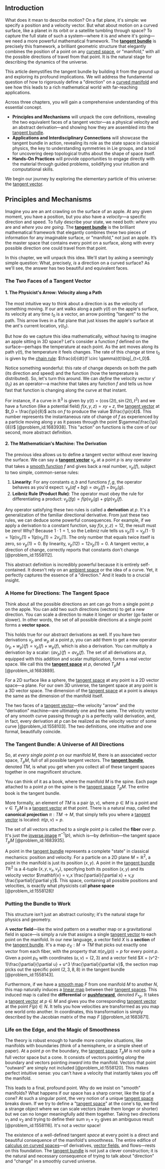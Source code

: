 ## Introduction
What does it mean to describe motion? On a flat plane, it's simple: we specify a position and a velocity vector. But what about motion on a curved surface, like a planet in its orbit or a satellite tumbling through space? To capture the full state of such a system—where it is and where it's going—we need a more powerful mathematical framework. The **[tangent bundle](@article_id:160800)** is precisely this framework, a brilliant geometric structure that elegantly combines the position of a point on any [curved space](@article_id:157539), or "manifold," with all the possible directions of travel from that point. It is the natural stage for describing the dynamics of the universe.

This article demystifies the tangent bundle by building it from the ground up and exploring its profound implications. We will address the fundamental question of how to rigorously define a "direction" on a [curved manifold](@article_id:267464) and see how this leads to a rich mathematical world with far-reaching applications.

Across three chapters, you will gain a comprehensive understanding of this essential concept.
- **Principles and Mechanisms** will unpack the core definitions, revealing the two equivalent faces of a tangent vector—as a physical velocity and an abstract derivation—and showing how they are assembled into the [tangent bundle](@article_id:160800).
- **Applications and Interdisciplinary Connections** will showcase the tangent bundle in action, revealing its role as the state space in classical physics, the key to understanding symmetries in Lie groups, and a tool for uncovering deep topological truths about the shape of space itself.
- **Hands-On Practices** will provide opportunities to engage directly with the material through guided problems, solidifying your intuition and computational skills.

We begin our journey by exploring the elementary particle of this universe: the [tangent vector](@article_id:264342).

## Principles and Mechanisms

Imagine you are an ant crawling on the surface of an apple. At any given moment, you have a position, but you also have a *velocity*—a specific direction and speed. To fully describe your state, we need both: *where* you are and *where you are going*. The **[tangent bundle](@article_id:160800)** is the brilliant mathematical framework that elegantly combines these two pieces of information for any imaginable surface, or "manifold," not just an apple. It’s the master space that contains every point on a surface, along with every possible direction one could travel from that point.

In this chapter, we will unpack this idea. We'll start by asking a seemingly simple question: What, precisely, *is* a direction on a curved surface? As we'll see, the answer has two beautiful and equivalent faces.

### The Two Faces of a Tangent Vector

#### 1. The Physicist's Arrow: Velocity along a Path

The most intuitive way to think about a direction is as the velocity of something moving. If our ant walks along a path $\gamma(t)$ on the apple's surface, its velocity at any time $t_0$ is a vector, an arrow pointing "tangent" to the path. This arrow lives in a flat plane that just kisses the apple's surface at the ant's current location, $\gamma(t_0)$.

But how do we capture this idea mathematically, without having to imagine an apple sitting in 3D space? Let's consider a function $f$ defined on the surface—perhaps the temperature at each point. As the ant moves along its path $\gamma(t)$, the temperature it feels changes. The rate of this change at time $t_0$ is given by the [chain rule](@article_id:146928): $\frac{d}{dt}(f \circ \gamma)(t)\big|_{t=t_0}$.

Notice something wonderful: this rate of change depends on both the path (its direction and speed) and the function (how the temperature is distributed). So, let's turn this around. We can *define* the velocity vector $\gamma'(t_0)$ as an operator—a machine that takes any function $f$ and tells us how fast that function is changing along the curve at that instant.

For instance, if a curve in $\mathbb{R}^3$ is given by $\gamma(t) = (\cos(2t), \sin(2t), t^2)$ and we have a function (like a potential field) $f(x, y, z) = xy + z$, the [tangent vector](@article_id:264342) at $t_0 = \frac{\pi}{8}$ acts on $f$ to produce the value $\frac{\pi}{4}$. This number represents the instantaneous rate of change of $f$ as experienced by a particle moving along $\gamma$ as it passes through the point $\gamma(\frac{\pi}{8})$ [@problem_id:1683938]. This "action" on functions is the core of our second, more abstract definition.

#### 2. The Mathematician's Machine: The Derivation

The previous idea allows us to define a tangent vector without ever leaving the surface. We can say a **[tangent vector](@article_id:264342)** $v_p$ at a point $p$ is any operator that takes a [smooth function](@article_id:157543) $f$ and gives back a real number, $v_p(f)$, subject to two simple, common-sense rules:

1.  **Linearity**: For any constants $a, b$ and functions $f, g$, the operator behaves as you'd expect: $v_p(af + bg) = a v_p(f) + b v_p(g)$.
2.  **Leibniz Rule (Product Rule)**: The operator must obey the rule for differentiating a product: $v_p(fg) = f(p)v_p(g) + g(p)v_p(f)$.

Any operator satisfying these two rules is called a **derivation** at $p$. It's a generalization of the familiar directional derivative. From just these two rules, we can deduce some powerful consequences. For example, if we apply a derivation to a constant function, say $f(x,y,z)=12$, the result must be zero! Why? Because $1 \cdot 1 = 1$, so the Leibniz rule tells us $v_p(1) = v_p(1 \cdot 1) = 1(p) v_p(1) + 1(p) v_p(1) = 2v_p(1)$. The only number that equals twice itself is zero, so $v_p(1)=0$. By linearity, $v_p(12) = 12 v_p(1) = 0$. A tangent vector, a direction of change, correctly reports that constants don't change [@problem_id:1558112].

This abstract definition is incredibly powerful because it is entirely self-contained. It doesn't rely on an [ambient space](@article_id:184249) or the idea of a curve. Yet, it perfectly captures the essence of a "direction." And it leads to a crucial insight.

### A Home for Directions: The Tangent Space

Think about all the possible directions an ant can go from a single point $p$ on the apple. You can add two such directions (vectors) to get a new direction. You can scale a direction to make it longer or shorter (go faster or slower). In other words, the set of all possible directions at a single point forms a **vector space**.

This holds true for our abstract derivations as well. If you have two derivations $v_p$ and $w_p$ at a point $p$, you can add them to get a new operator $(v_p+w_p)(f) = v_p(f) + w_p(f)$, which is also a derivation. You can multiply a derivation by a scalar: $(a v_p)(f) = a v_p(f)$. The set of all derivations at $p$, equipped with this addition and scalar multiplication, forms a real vector space. We call this the **[tangent space](@article_id:140534)** at $p$, denoted $T_p M$ [@problem_id:1683889].

For a 2D surface like a sphere, the [tangent space](@article_id:140534) at any point is a 2D vector space—a plane. For our own 3D universe, the tangent space at any point is a 3D vector space. The dimension of the [tangent space](@article_id:140534) at a point is always the same as the dimension of the manifold itself.

The two faces of a [tangent vector](@article_id:264342)—the velocity "arrow" and the "derivation" machine—are ultimately one and the same. The velocity vector of any smooth curve passing through $p$ is a perfectly valid derivation, and, in fact, every derivation at $p$ can be realized as the velocity vector of some curve [@problem_id:1558103]. The two definitions, one intuitive and one formal, beautifully coincide.

### The Tangent Bundle: A Universe of All Directions

So, at *every single point* $p$ on our manifold $M$, there is an associated vector space, $T_p M$, full of all possible tangent vectors. The **[tangent bundle](@article_id:160800)**, denoted $TM$, is what you get when you collect all of these tangent spaces together in one magnificent structure.

You can think of it as a book, where the manifold $M$ is the spine. Each page attached to a point $p$ on the spine is the [tangent space](@article_id:140534) $T_p M$. The entire book is the tangent bundle.

More formally, an element of $TM$ is a pair $(p, v)$, where $p \in M$ is a point and $v \in T_p M$ is a [tangent vector](@article_id:264342) at that point. There is a natural map, called the **canonical projection** $\pi: TM \to M$, that simply tells you where a [tangent vector](@article_id:264342) is located: $\pi(p, v) = p$.

The set of all vectors attached to a single point $p$ is called the **fiber** over $p$. It's just the [inverse image](@article_id:153667) $\pi^{-1}(p)$, which is—by definition—the tangent space $T_p M$ [@problem_id:1683935].

A point in the [tangent bundle](@article_id:160800) represents a complete "state" in classical mechanics: position and velocity. For a particle on a 2D plane $M = \mathbb{R}^2$, a point in the manifold is just its position $(x, y)$. A point in the [tangent bundle](@article_id:160800) $T\mathbb{R}^2$ is a 4-tuple $(x, y, v_x, v_y)$, specifying both its position $(x, y)$ and its velocity vector $\mathbf{v} = v_x \frac{\partial}{\partial x} + v_y \frac{\partial}{\partial y}$. This space, containing all possible positions and velocities, is exactly what physicists call **phase space** [@problem_id:1558128]!

### Putting the Bundle to Work

This structure isn't just an abstract curiosity; it's the natural stage for physics and geometry.

A **vector field**—like the wind pattern on a weather map or a gravitational field in space—is simply a rule that assigns a single [tangent vector](@article_id:264342) to each point on the manifold. In our new language, a vector field $X$ is a **section** of the [tangent bundle](@article_id:160800). It's a map $\sigma_X: M \to TM$ that picks out exactly one vector from each fiber, with the property that $\pi(\sigma_X(p)) = p$ for every point $p$. Given a point $p_0$ with coordinates $(u,v) = (2,3)$ and a vector field $X = (v^2-1)\frac{\partial}{\partial u} + u^3 \frac{\partial}{\partial v}$, the section map picks out the specific point $(2, 3, 8, 8)$ in the tangent bundle [@problem_id:1558143].

Furthermore, if we have a [smooth map](@article_id:159870) $F$ from one manifold $M$ to another $N$, this map naturally induces a [linear map](@article_id:200618) between their [tangent spaces](@article_id:198643). This induced map is called the **differential** or **[pushforward](@article_id:158224)**, denoted $F_{*p}$. It takes a [tangent vector](@article_id:264342) at $p \in M$ and gives you the corresponding [tangent vector](@article_id:264342) at the point $F(p) \in N$. It tells you how velocities are transformed as you map one world onto another. In coordinates, this transformation is simply described by the Jacobian matrix of the map $F$ [@problem_id:1683871].

### Life on the Edge, and the Magic of Smoothness

The theory is robust enough to handle more complex situations, like manifolds with boundaries (think of a hemisphere, or a simple sheet of paper). At a point $p$ on the boundary, the [tangent space](@article_id:140534) $T_p M$ is not quite a full vector space but a cone. It consists of vectors pointing *along* the boundary and vectors pointing *inward* into the manifold. Vectors that point "outward" are simply not included [@problem_id:1558120]. This makes perfect intuitive sense: you can't have a velocity that instantly takes you off the manifold.

This leads to a final, profound point. Why do we insist on "smooth" manifolds? What happens if our space has a sharp corner, like the tip of a cone? At such a singular point, the very notion of a unique [tangent space](@article_id:140534) breaks down. If we try to define a "[tangent space](@article_id:140534)" at the cone's tip, we find a strange object where we can scale vectors (make them longer or shorter) but we can no longer meaningfully add them together. Taking two directions $v_1$ and $v_2$ and trying to define their sum $v_1+v_2$ gives an ambiguous result [@problem_id:1558116]. It's not a vector space!

The existence of a well-defined tangent *space* at every point is a direct and beautiful consequence of the manifold's smoothness. The entire edifice of [calculus on curved spaces](@article_id:161233)—of derivatives, [vector fields](@article_id:160890), and flows—rests on this foundation. The [tangent bundle](@article_id:160800) is not just a clever construction; it is the natural and necessary consequence of trying to talk about "direction" and "change" in a smoothly curved universe.